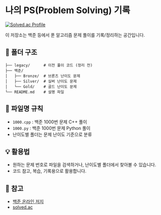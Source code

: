 # 나의 PS(Problem Solving) 기록

[![Solved.ac Profile](http://mazassumnida.wtf/api/v2/generate_badge?boj=andrew9036)](https://solved.ac/andrew9036)

이 저장소는 백준 등에서 푼 알고리즘 문제 풀이를 기록/정리하는 공간입니다.

## 📁 폴더 구조

```
├── legacy/      # 이전 풀이 코드 (정리 전)
├── 백준/
│   ├── Bronze/  # 브론즈 난이도 문제
│   ├── Silver/  # 실버 난이도 문제
│   └── Gold/    # 골드 난이도 문제
└── README.md    # 설명 파일
```

## 📝 파일명 규칙

- `1000.cpp` : 백준 1000번 문제 C++ 풀이
- `1000.py`  : 백준 1000번 문제 Python 풀이
- 난이도별 폴더는 문제 난이도 기준으로 분류

## 💡 활용법

- 원하는 문제 번호로 파일을 검색하거나, 난이도별 폴더에서 찾아볼 수 있습니다.
- 코드 참고, 복습, 기록용으로 활용합니다.

## 🔗 참고

- [백준 온라인 저지](https://www.acmicpc.net/)
- [solved.ac](https://solved.ac/)
